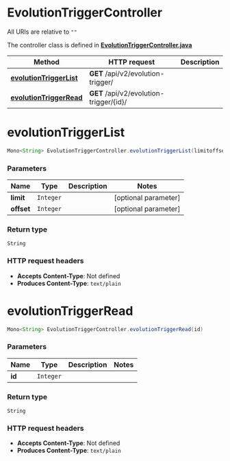 # EvolutionTriggerController

All URIs are relative to `""`

The controller class is defined in **[EvolutionTriggerController.java](../../src/main/java/org/openapitools/controller/EvolutionTriggerController.java)**

Method | HTTP request | Description
------------- | ------------- | -------------
[**evolutionTriggerList**](#evolutionTriggerList) | **GET** /api/v2/evolution-trigger/ | 
[**evolutionTriggerRead**](#evolutionTriggerRead) | **GET** /api/v2/evolution-trigger/{id}/ | 

<a name="evolutionTriggerList"></a>
# **evolutionTriggerList**
```java
Mono<String> EvolutionTriggerController.evolutionTriggerList(limitoffset)
```



### Parameters
Name | Type | Description  | Notes
------------- | ------------- | ------------- | -------------
**limit** | `Integer` |  | [optional parameter]
**offset** | `Integer` |  | [optional parameter]

### Return type
`String`


### HTTP request headers
 - **Accepts Content-Type**: Not defined
 - **Produces Content-Type**: `text/plain`

<a name="evolutionTriggerRead"></a>
# **evolutionTriggerRead**
```java
Mono<String> EvolutionTriggerController.evolutionTriggerRead(id)
```



### Parameters
Name | Type | Description  | Notes
------------- | ------------- | ------------- | -------------
**id** | `Integer` |  |

### Return type
`String`


### HTTP request headers
 - **Accepts Content-Type**: Not defined
 - **Produces Content-Type**: `text/plain`

